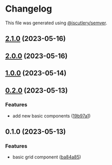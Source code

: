 # Changelog

This file was generated using [@jscutlery/semver](https://github.com/jscutlery/semver).

## [2.1.0](https://github.com/clayton-duarte/amalg/compare/grid-2.0.0...grid-2.1.0) (2023-05-16)

## [2.0.0](https://github.com/clayton-duarte/amalg/compare/grid-1.0.0...grid-2.0.0) (2023-05-16)

## [1.0.0](https://github.com/clayton-duarte/cpd/compare/grid-0.2.0...grid-1.0.0) (2023-05-14)

## [0.2.0](https://github.com/clayton-duarte/cpd/compare/grid-0.1.0...grid-0.2.0) (2023-05-13)

### Features

- add new basic components ([19b97a1](https://github.com/clayton-duarte/cpd/commit/19b97a1d1af3652579d5cd7077886a6aff6d8c6b))

## 0.1.0 (2023-05-13)

### Features

- basic grid component ([ba84a85](https://github.com/clayton-duarte/cpd/commit/ba84a858612394f985ee8f365925774b33e7c01a))
